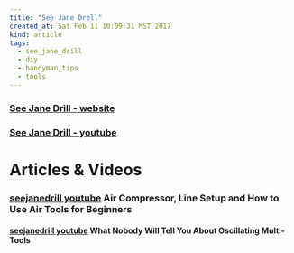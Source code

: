 ```yaml
---
title: "See Jane Drell"
created_at: Sat Feb 11 10:09:31 MST 2017
kind: article
tags:
  - see_jane_drill
  - diy
  - handyman_tips
  - tools
---
```


<h3>
  <a href="http://seejanedrill.com/" target="_blank">See Jane Drill - website</a>
</h3>

<h3>
  <a href="https://www.youtube.com/channel/UCraGaDLfWec67xl9FEPndtw" target="_blank">See Jane Drill - youtube</a>
</h3>

<h1>Articles & Videos</h1>

<h3>
  <a href="https://www.youtube.com/watch?v=tpe4prO1B7U" target="_blank">seejanedrill youtube</a>
  Air Compressor, Line Setup and How to Use Air Tools for Beginners
</h3>

<h4>
  <a href="https://www.youtube.com/watch?v=XN8dlNku0vk" target="_blank">seejanedrill youtube</a>
  What Nobody Will Tell You About Oscillating Multi-Tools
</h4>

<!--
html boilerplate
<a href="" target="_blank"></a>
<a name=""></a>
<img src="" width="400px">
<ul>
  <li></li>
</ul>
<pre>
</pre>
<pre><code>
</code></pre>
<math xmlns='http://www.w3.org/1998/Math/MathML' display='block'>
</math>
-->
